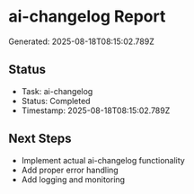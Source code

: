 # ai-changelog Report

Generated: 2025-08-18T08:15:02.789Z

## Status
- Task: ai-changelog
- Status: Completed
- Timestamp: 2025-08-18T08:15:02.789Z

## Next Steps
- Implement actual ai-changelog functionality
- Add proper error handling
- Add logging and monitoring
